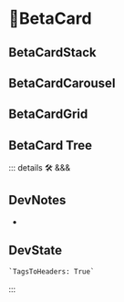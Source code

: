 # 🔷<beta>BetaCard</beta>

## BetaCardStack

## BetaCardCarousel

## BetaCardGrid

## BetaCard Tree

::: details 🛠 <dev>&&&</dev>

## DevNotes

-

## DevState

```py
`TagsToHeaders: True`
```

:::
